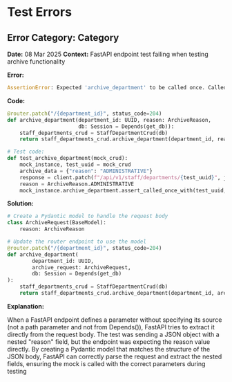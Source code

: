# Test Errors

###
## Error Category: Category

**Date:** 08 Mar 2025
**Context:** FastAPI endpoint test failing when testing archive functionality

**Error:**
```python
AssertionError: Expected 'archive_department' to be called once. Called 0 times.
```

**Code:**
```python
@router.patch("/{department_id}", status_code=204)
def archive_department(department_id: UUID, reason: ArchiveReason,
                       db: Session = Depends(get_db)):
    staff_departments_crud = StaffDepartmentCrud(db)
    return staff_departments_crud.archive_department(department_id, reason)

# Test code:
def test_archive_department(mock_crud):
    mock_instance, test_uuid = mock_crud
    archive_data = {"reason": "ADMINISTRATIVE"}
    response = client.patch(f"/api/v1/staff/departments/{test_uuid}", json={"reason": "ADMINISTRATIVE"})
    reason = ArchiveReason.ADMINISTRATIVE
    mock_instance.archive_department.assert_called_once_with(test_uuid, reason)
```
**Solution:**

```python
# Create a Pydantic model to handle the request body
class ArchiveRequest(BaseModel):
    reason: ArchiveReason

# Update the router endpoint to use the model
@router.patch("/{department_id}", status_code=204)
def archive_department(
        department_id: UUID,
        archive_request: ArchiveRequest,
        db: Session = Depends(get_db)
):
    staff_departments_crud = StaffDepartmentCrud(db)
    return staff_departments_crud.archive_department(department_id, archive_request.reason)
```

**Explanation:**

When a FastAPI endpoint defines a parameter without specifying its source (not a path parameter and not from Depends()), FastAPI tries to extract it directly from the request body. The test was sending a JSON object with a nested "reason" field, but the endpoint was expecting the reason value directly. By creating a Pydantic model that matches the structure of the JSON body, FastAPI can correctly parse the request and extract the nested fields, ensuring the mock is called with the correct parameters during testing